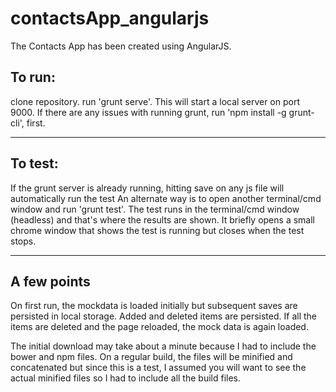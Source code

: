 # contactsApp_angularjs 
The Contacts App has been created using AngularJS.

## To run:
 clone repository.
 run 'grunt serve'. This will start a local server on port 9000. If there are any issues with running grunt, run 'npm install -g grunt-cli', first.
 
 -----------------------------

 ## To test:
  If the grunt server is already running, hitting save on any js file will automatically run the test
  An alternate way is to open another terminal/cmd window and run 'grunt test'.
  The test runs in the terminal/cmd window (headless) and that's where the results are shown. It briefly opens a small chrome window that shows the test is running but closes when the test stops. 
  
   -----------------------------

 ## A few points
  On first run, the mockdata is loaded initially but subsequent saves are persisted in local storage. Added and deleted items are persisted. If all the items are deleted and the page reloaded, the mock data is again loaded.
  
  The initial download may take about a minute because I had to include the bower and npm files. On a regular build, the files will be minified and concatenated but since this is a test, I assumed you will want to see the actual minified files so I had to include all the build files.
